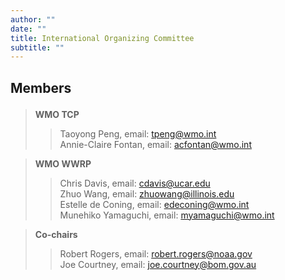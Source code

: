 ```yaml
---
author: ""
date: ""
title: International Organizing Committee
subtitle: ""
---
```



## <p align="left">Members</p>  
> **WMO TCP**  
>
>> Taoyong Peng, email: <tpeng@wmo.int>  
>> Annie-Claire Fontan, email: <acfontan@wmo.int> 

> **WMO WWRP**  
>
>> Chris Davis, email: <cdavis@ucar.edu>  
>> Zhuo Wang, email: <zhuowang@illinois.edu>  
>> Estelle de Coning, email: <edeconing@wmo.int>  
>> Munehiko Yamaguchi, email: <myamaguchi@wmo.int>  

> **Co-chairs**  
>
>> Robert Rogers, email: <robert.rogers@noaa.gov>  
>> Joe Courtney, email: <joe.courtney@bom.gov.au>

